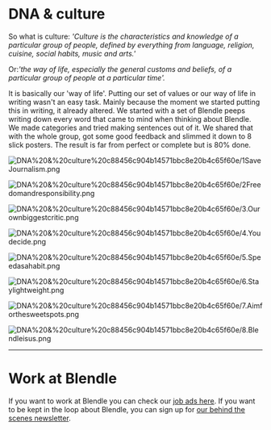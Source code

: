 # DNA & culture

So what is culture: *'Culture is the characteristics and knowledge of a particular group of people, defined by everything from language, religion, cuisine, social habits, music and arts.'*

Or:*'the way of life, especially the general customs and beliefs, of a particular group of people at a particular time'.*

It is basically our 'way of life'. Putting our set of values or our way of life in writing wasn't an easy task. Mainly because the moment we started putting this in writing, it already altered. We started with a set of Blendle peeps writing down every word that came to mind when thinking about Blendle. We made categories and tried making sentences out of it. We shared that with the whole group, got some good feedback and slimmed it down to 8 slick posters. The result is far from perfect or complete but is 80% done.

![DNA%20&%20culture%20c88456c904b14571bbc8e20b4c65f60e/1SaveJournalism.png](DNA%20&%20culture%20c88456c904b14571bbc8e20b4c65f60e/1SaveJournalism.png)

![DNA%20&%20culture%20c88456c904b14571bbc8e20b4c65f60e/2Freedomandresponsibility.png](DNA%20&%20culture%20c88456c904b14571bbc8e20b4c65f60e/2Freedomandresponsibility.png)

![DNA%20&%20culture%20c88456c904b14571bbc8e20b4c65f60e/3.Ourownbiggestcritic.png](DNA%20&%20culture%20c88456c904b14571bbc8e20b4c65f60e/3.Ourownbiggestcritic.png)

![DNA%20&%20culture%20c88456c904b14571bbc8e20b4c65f60e/4.Youdecide.png](DNA%20&%20culture%20c88456c904b14571bbc8e20b4c65f60e/4.Youdecide.png)

![DNA%20&%20culture%20c88456c904b14571bbc8e20b4c65f60e/5.Speedasahabit.png](DNA%20&%20culture%20c88456c904b14571bbc8e20b4c65f60e/5.Speedasahabit.png)

![DNA%20&%20culture%20c88456c904b14571bbc8e20b4c65f60e/6.Staylightweight.png](DNA%20&%20culture%20c88456c904b14571bbc8e20b4c65f60e/6.Staylightweight.png)

![DNA%20&%20culture%20c88456c904b14571bbc8e20b4c65f60e/7.Aimforthesweetspots.png](DNA%20&%20culture%20c88456c904b14571bbc8e20b4c65f60e/7.Aimforthesweetspots.png)

![DNA%20&%20culture%20c88456c904b14571bbc8e20b4c65f60e/8.Blendleisus.png](DNA%20&%20culture%20c88456c904b14571bbc8e20b4c65f60e/8.Blendleisus.png)

---

# Work at Blendle

If you want to work at Blendle you can check our [job ads here](https://blendle.homerun.co/). If you want to be kept in the loop about Blendle, you can sign up for [our behind the scenes newsletter](https://blendle.homerun.co/yes-keep-me-posted/tr/apply?token=8092d4128c306003d97dd3821bad06f2).